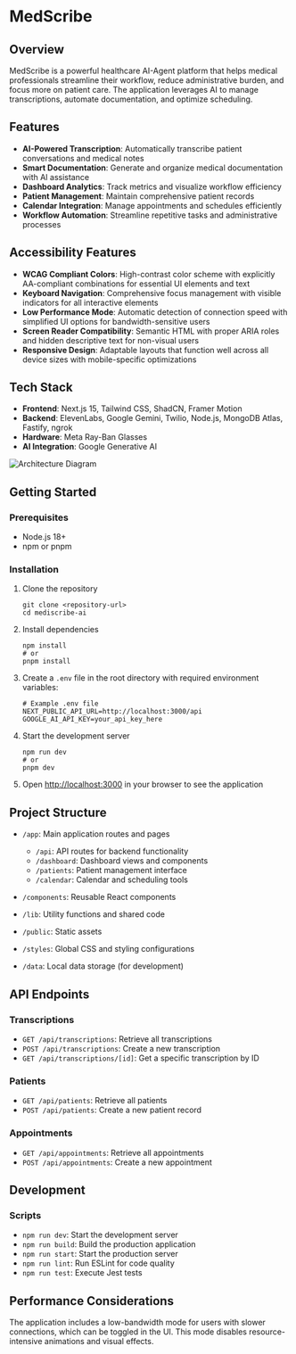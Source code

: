 # MedScribe

## Overview

MedScribe is a powerful healthcare AI-Agent platform that helps medical professionals streamline their workflow, reduce administrative burden, and focus more on patient care. The application leverages AI to manage transcriptions, automate documentation, and optimize scheduling.

## Features

- **AI-Powered Transcription**: Automatically transcribe patient conversations and medical notes
- **Smart Documentation**: Generate and organize medical documentation with AI assistance
- **Dashboard Analytics**: Track metrics and visualize workflow efficiency
- **Patient Management**: Maintain comprehensive patient records
- **Calendar Integration**: Manage appointments and schedules efficiently
- **Workflow Automation**: Streamline repetitive tasks and administrative processes

## Accessibility Features
- **WCAG Compliant Colors**: High-contrast color scheme with explicitly AA-compliant combinations for essential UI elements and text
- **Keyboard Navigation**: Comprehensive focus management with visible indicators for all interactive elements
- **Low Performance Mode**: Automatic detection of connection speed with simplified UI options for bandwidth-sensitive users
- **Screen Reader Compatibility**: Semantic HTML with proper ARIA roles and hidden descriptive text for non-visual users
- **Responsive Design**: Adaptable layouts that function well across all device sizes with mobile-specific optimizations

## Tech Stack

- **Frontend**: Next.js 15, Tailwind CSS, ShadCN, Framer Motion
- **Backend**: ElevenLabs, Google Gemini, Twilio, Node.js, MongoDB Atlas, Fastify, ngrok
- **Hardware**: Meta Ray-Ban Glasses
- **AI Integration**: Google Generative AI

![Architecture Diagram](https://cdn.discordapp.com/attachments/1347445504807796766/1363530836808569032/image.png?ex=6807b00c&is=68065e8c&hm=4d696fa892b8928d518c237fe06f2ebf1eb3a9bc82ea7c05ea485761e502c0c8&)


## Getting Started

### Prerequisites

- Node.js 18+ 
- npm or pnpm

### Installation

1. Clone the repository
   ```
   git clone <repository-url>
   cd mediscribe-ai
   ```

2. Install dependencies
   ```
   npm install
   # or
   pnpm install
   ```

3. Create a `.env` file in the root directory with required environment variables:
   ```
   # Example .env file
   NEXT_PUBLIC_API_URL=http://localhost:3000/api
   GOOGLE_AI_API_KEY=your_api_key_here
   ```

4. Start the development server
   ```
   npm run dev
   # or
   pnpm dev
   ```

5. Open [http://localhost:3000](http://localhost:3000) in your browser to see the application

## Project Structure

- `/app`: Main application routes and pages
  - `/api`: API routes for backend functionality
  - `/dashboard`: Dashboard views and components
  - `/patients`: Patient management interface
  - `/calendar`: Calendar and scheduling tools

- `/components`: Reusable React components
- `/lib`: Utility functions and shared code
- `/public`: Static assets
- `/styles`: Global CSS and styling configurations
- `/data`: Local data storage (for development)

## API Endpoints

### Transcriptions

- `GET /api/transcriptions`: Retrieve all transcriptions
- `POST /api/transcriptions`: Create a new transcription
- `GET /api/transcriptions/[id]`: Get a specific transcription by ID

### Patients

- `GET /api/patients`: Retrieve all patients
- `POST /api/patients`: Create a new patient record

### Appointments

- `GET /api/appointments`: Retrieve all appointments
- `POST /api/appointments`: Create a new appointment

## Development

### Scripts

- `npm run dev`: Start the development server
- `npm run build`: Build the production application
- `npm run start`: Start the production server
- `npm run lint`: Run ESLint for code quality
- `npm run test`: Execute Jest tests

## Performance Considerations

The application includes a low-bandwidth mode for users with slower connections, which can be toggled in the UI. This mode disables resource-intensive animations and visual effects.

